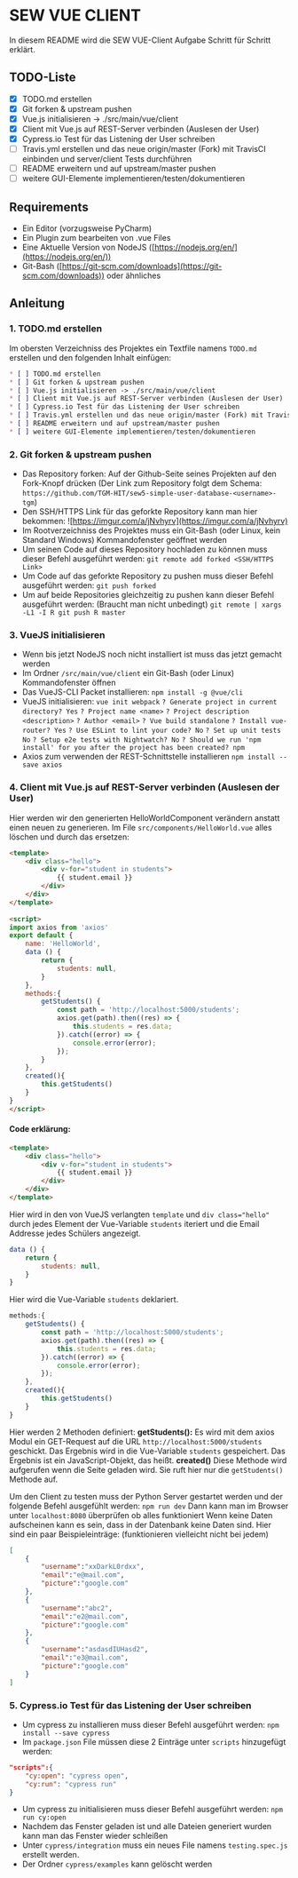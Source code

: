 # SEW VUE CLIENT

In diesem README wird die SEW VUE-Client Aufgabe Schritt für Schritt erklärt.

## TODO-Liste
* [x] TODO.md erstellen  
* [x] Git forken & upstream pushen  
* [x] Vue.js initialisieren -> ./src/main/vue/client  
* [x] Client mit Vue.js auf REST-Server verbinden (Auslesen der User)  
* [x] Cypress.io Test für das Listening der User schreiben  
* [ ] Travis.yml erstellen und das neue origin/master (Fork) mit TravisCI einbinden und server/client Tests durchführen  
* [ ] README erweitern und auf upstream/master pushen  
* [ ] weitere GUI-Elemente implementieren/testen/dokumentieren

## Requirements
* Ein Editor (vorzugsweise PyCharm)
* Ein Plugin zum bearbeiten von .vue Files
* Eine Aktuelle Version von NodeJS ([https://nodejs.org/en/](https://nodejs.org/en/))
* Git-Bash ([https://git-scm.com/downloads](https://git-scm.com/downloads)) oder ähnliches

## Anleitung

### 1. TODO.md erstellen
Im obersten Verzeichniss des Projektes ein Textfile namens `TODO.md` erstellen und den folgenden Inhalt einfügen:

```markdown
* [ ] TODO.md erstellen  
* [ ] Git forken & upstream pushen  
* [ ] Vue.js initialisieren -> ./src/main/vue/client  
* [ ] Client mit Vue.js auf REST-Server verbinden (Auslesen der User)  
* [ ] Cypress.io Test für das Listening der User schreiben  
* [ ] Travis.yml erstellen und das neue origin/master (Fork) mit TravisCI einbinden und server/client Tests durchführen  
* [ ] README erweitern und auf upstream/master pushen  
* [ ] weitere GUI-Elemente implementieren/testen/dokumentieren
```

### 2. Git forken & upstream pushen

* Das Repository forken:
Auf der Github-Seite seines Projekten auf den Fork-Knopf drücken
(Der Link zum Repository folgt dem Schema: `https://github.com/TGM-HIT/sew5-simple-user-database-<username>-tgm`)
* Den SSH/HTTPS Link für das geforkte Repository kann man hier bekommen:
![https://imgur.com/a/jNvhyrv](https://imgur.com/a/jNvhyrv)
* Im Rootverzeichniss des Projektes muss ein Git-Bash (oder Linux, kein Standard Windows) Kommandofenster geöffnet werden
* Um seinen Code auf dieses Repository hochladen zu können muss dieser Befehl ausgeführt werden:
`git remote add forked <SSH/HTTPS Link>`
* Um Code auf das geforkte Repository zu pushen muss dieser Befehl ausgeführt werden:
`git push forked`
* Um auf beide Repositories gleichzeitig zu pushen kann dieser Befehl ausgeführt werden: (Braucht man nicht unbedingt)
`git remote | xargs -L1 -I R git push R master`

### 3. VueJS initialisieren

* Wenn bis jetzt NodeJS noch nicht installiert ist muss das jetzt gemacht werden
* Im Ordner `/src/main/vue/client` ein Git-Bash (oder Linux) Kommandofenster öffnen
* Das VueJS-CLI Packet installieren:
`npm install -g @vue/cli`
* VueJS initialisieren:
`vue init webpack`
`? Generate project in current directory? Yes`
`? Project name <name>`
`? Project description <description>`
`? Author <email>`
`? Vue build standalone`
`? Install vue-router? Yes`
`? Use ESLint to lint your code? No`
`? Set up unit tests No`
`? Setup e2e tests with Nightwatch? No`
`? Should we run 'npm install' for you after the project has been created? npm`
* Axios zum verwenden der REST-Schnittstelle installieren
`npm install --save axios`

### 4. Client mit Vue.js auf REST-Server verbinden (Auslesen der User)
Hier werden wir den generierten HelloWorldComponent verändern anstatt einen neuen zu generieren.
Im File `src/components/HelloWorld.vue` alles löschen und durch das ersetzen:
```html
<template>
	<div class="hello">
		<div v-for="student in students">
			{{ student.email }}
		</div>
	</div>
</template>  
  
<script>  
import axios from 'axios'
export default {
	name: 'HelloWorld',
	data () {
		return {
			students: null,
		}
	},
	methods:{
		getStudents() {
			const path = 'http://localhost:5000/students';
			axios.get(path).then((res) => {
				this.students = res.data;
			}).catch((error) => {
				console.error(error);
			});
		}
	},
	created(){
		this.getStudents()
	}
}
</script>
```
#### Code erklärung:
```html
<template>
	<div class="hello">
		<div v-for="student in students">
			{{ student.email }}
		</div>
	</div>
</template> 
```
Hier wird in den von VueJS verlangten `template` und `div class="hello"` durch jedes Element der Vue-Variable `students` iteriert und die Email Addresse jedes Schülers angezeigt.

```js
data () {
	return {
		students: null,
	}
}
```
Hier wird die Vue-Variable `students` deklariert.
```js
methods:{
	getStudents() {
		const path = 'http://localhost:5000/students';
		axios.get(path).then((res) => {
			this.students = res.data;
		}).catch((error) => {
			console.error(error);
		});
	},
	created(){
		this.getStudents()
	}
}
```
Hier werden 2 Methoden definiert:
**getStudents():**
Es wird mit dem axios Modul ein GET-Request auf die URL `http://localhost:5000/students` geschickt. Das Ergebnis wird in die Vue-Variable `students` gespeichert. Das Ergebnis ist ein JavaScript-Objekt, das heißt.
**created()**
Diese Methode wird aufgerufen wenn die Seite geladen wird. Sie ruft hier nur die `getStudents()` Methode auf.

Um den Client zu testen muss der Python Server gestartet werden und der folgende Befehl ausgefühlt werden:
`npm run dev`
Dann kann man im Browser unter `localhost:8080` überprüfen ob alles funktioniert
Wenn keine Daten aufscheinen kann es sein, dass in der Datenbank keine Daten sind. Hier sind ein paar Beispieleinträge: (funktionieren vielleicht nicht bei jedem)
```json
[
	{
		"username":"xxDarkL0rdxx",
		"email":"e@mail.com",
		"picture":"google.com"
	},
	{
		"username":"abc2",
		"email":"e2@mail.com",
		"picture":"google.com"
	},
	{
		"username":"asdasdIUHasd2",
		"email":"e3@mail.com",
		"picture":"google.com"
	}
]
```
### 5. Cypress.io Test für das Listening der User schreiben
* Um cypress zu installieren muss dieser Befehl ausgeführt werden:
`npm install --save cypress`
* Im `package.json` File müssen diese 2 Einträge unter `scripts` hinzugefügt werden:
```json
"scripts":{
	"cy:open": "cypress open",
	"cy:run": "cypress run"
}
```
* Um cypress zu initialisieren muss dieser Befehl ausgeführt werden:
`npm run cy:open`
* Nachdem das Fenster geladen ist und alle Dateien generiert wurden kann man das Fenster wieder schleißen
* Unter `cypress/integration` muss ein neues File namens `testing.spec.js` erstellt werden.
* Der Ordner `cypress/examples` kann gelöscht werden
